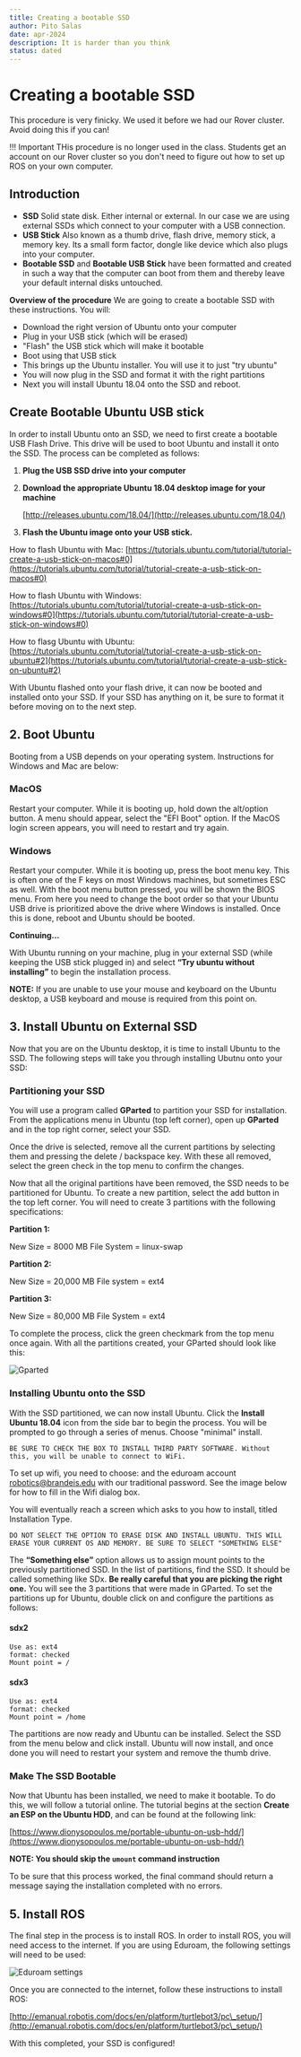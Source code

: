 ```yaml
---
title: Creating a bootable SSD
author: Pito Salas
date: apr-2024
description: It is harder than you think
status: dated
---
```

# Creating a bootable SSD

This procedure is very finicky. We used it before we had our Rover cluster. Avoid doing this if you can!

!!! Important
    THis procedure is no longer used in the class. Students get an account on our Rover cluster so you don't need to figure out how to set up ROS on your own computer.

    
## Introduction

* **SSD** Solid state disk. Either internal or external. In our case we are using external SSDs which connect to your computer with a USB connection.
* **USB Stick** Also known as a thumb drive, flash drive, memory stick, a memory key. Its a small form factor, dongle like device which also plugs into your computer.
* **Bootable SSD** and **Bootable USB Stick** have been formatted and created in such a way that the computer can boot from them and thereby leave your default internal disks untouched.

**Overview of the procedure** We are going to create a bootable SSD with these instructions. You will:

* Download the right version of Ubuntu onto your computer
* Plug in your USB stick (which will be erased)
* "Flash" the USB stick which will make it bootable
* Boot using that USB stick
* This brings up the Ubuntu installer. You will use it to just "try ubuntu"
* You will now plug in the SSD and format it with the right partitions
* Next you will install Ubuntu 18.04 onto the SSD and reboot.

## Create Bootable Ubuntu USB stick

In order to install Ubuntu onto an SSD, we need to first create a bootable USB Flash Drive. This drive will be used to boot Ubuntu and install it onto the SSD. The process can be completed as follows:

1. **Plug the USB SSD drive into your computer**
2.  **Download the appropriate Ubuntu 18.04 desktop image for your machine**

    [http://releases.ubuntu.com/18.04/](http://releases.ubuntu.com/18.04/)
3. **Flash the Ubuntu image onto your USB stick.**

How to flash Ubuntu with Mac: [https://tutorials.ubuntu.com/tutorial/tutorial-create-a-usb-stick-on-macos#0](https://tutorials.ubuntu.com/tutorial/tutorial-create-a-usb-stick-on-macos#0)

How to flash Ubuntu with Windows: [https://tutorials.ubuntu.com/tutorial/tutorial-create-a-usb-stick-on-windows#0](https://tutorials.ubuntu.com/tutorial/tutorial-create-a-usb-stick-on-windows#0)

How to flasg Ubuntu with Ubuntu: [https://tutorials.ubuntu.com/tutorial/tutorial-create-a-usb-stick-on-ubuntu#2](https://tutorials.ubuntu.com/tutorial/tutorial-create-a-usb-stick-on-ubuntu#2)

With Ubuntu flashed onto your flash drive, it can now be booted and installed onto your SSD. If your SSD has anything on it, be sure to format it before moving on to the next step.

## **2. Boot Ubuntu**

Booting from a USB depends on your operating system. Instructions for Windows and Mac are below:

### MacOS

Restart your computer. While it is booting up, hold down the alt/option button. A menu should appear, select the "EFI Boot" option. If the MacOS login screen appears, you will need to restart and try again.

### Windows

Restart your computer. While it is booting up, press the boot menu key. This is often one of the F keys on most Windows machines, but sometimes ESC as well. With the boot menu button pressed, you will be shown the BIOS menu. From here you need to change the boot order so that your Ubuntu USB drive is prioritized above the drive where Windows is installed. Once this is done, reboot and Ubuntu should be booted.

**Continuing...**

With Ubuntu running on your machine, plug in your external SSD (while keeping the USB stick plugged in) and select **“Try ubuntu without installing”** to begin the installation process.

**NOTE:** If you are unable to use your mouse and keyboard on the Ubuntu desktop, a USB keyboard and mouse is required from this point on.

## **3. Install Ubuntu on External SSD**

Now that you are on the Ubuntu desktop, it is time to install Ubuntu to the SSD. The following steps will take you through installing Ubutnu onto your SSD:

### Partitioning your SSD

You will use a program called **GParted** to partition your SSD for installation. From the applications menu in Ubuntu (top left corner), open up **GParted** and in the top right corner, select your SSD.

Once the drive is selected, remove all the current partitions by selecting them and pressing the delete / backspace key. With these all removed, select the green check in the top menu to confirm the changes.

Now that all the original partitions have been removed, the SSD needs to be partitioned for Ubuntu. To create a new partition, select the add button in the top left corner. You will need to create 3 partitions with the following specifications:

**Partition 1:**

New Size = 8000 MB File System = linux-swap

**Partition 2:**

New Size = 20,000 MB File system = ext4

**Partition 3:**

New Size = 80,000 MB File System = ext4

To complete the process, click the green checkmark from the top menu once again. With all the partitions created, your GParted should look like this:

![Gparted](../images/gparted.png)

### Installing Ubuntu onto the SSD

With the SSD partitioned, we can now install Ubuntu. Click the **Install Ubuntu 18.04** icon from the side bar to begin the process. You will be prompted to go through a series of menus. Choose "minimal" install.

```
BE SURE TO CHECK THE BOX TO INSTALL THIRD PARTY SOFTWARE. Without this, you will be unable to connect to WiFi.
```

To set up wifi, you need to choose: and the eduroam account robotics@brandeis.edu with our traditional password. See the image below for how to fill in the Wifi dialog box.

You will eventually reach a screen which asks to you how to install, titled Installation Type.

```
DO NOT SELECT THE OPTION TO ERASE DISK AND INSTALL UBUNTU. THIS WILL ERASE YOUR CURRENT OS AND MEMORY. BE SURE TO SELECT "SOMETHING ELSE"
```

The **“Something else”** option allows us to assign mount points to the previously partitioned SSD. In the list of partitions, find the SSD. It should be called something like SDx. **Be really careful that you are picking the right one.** You will see the 3 partitions that were made in GParted. To set the partitions up for Ubuntu, double click on and configure the partitions as follows:

#### sdx2

```
Use as: ext4
format: checked
Mount point = /
```

#### sdx3

```
Use as: ext4
format: checked
Mount point = /home
```

The partitions are now ready and Ubuntu can be installed. Select the SSD from the menu below and click install. Ubuntu will now install, and once done you will need to restart your system and remove the thumb drive.

### Make The SSD Bootable

Now that Ubuntu has been installed, we need to make it bootable. To do this, we will follow a tutorial online. The tutorial begins at the section **Create an ESP on the Ubuntu HDD**, and can be found at the following link:

[https://www.dionysopoulos.me/portable-ubuntu-on-usb-hdd/](https://www.dionysopoulos.me/portable-ubuntu-on-usb-hdd/)

**NOTE: You should skip the `umount` command instruction**

To be sure that this process worked, the final command should return a message saying the installation completed with no errors.

## **5. Install ROS**

The final step in the process is to install ROS. In order to install ROS, you will need access to the internet. If you are using Eduroam, the following settings will need to be used:

![Eduroam settings](../images/wifi.png)

Once you are connected to the internet, follow these instructions to install ROS:

[http://emanual.robotis.com/docs/en/platform/turtlebot3/pc\_setup/](http://emanual.robotis.com/docs/en/platform/turtlebot3/pc\_setup/)

With this completed, your SSD is configured!
